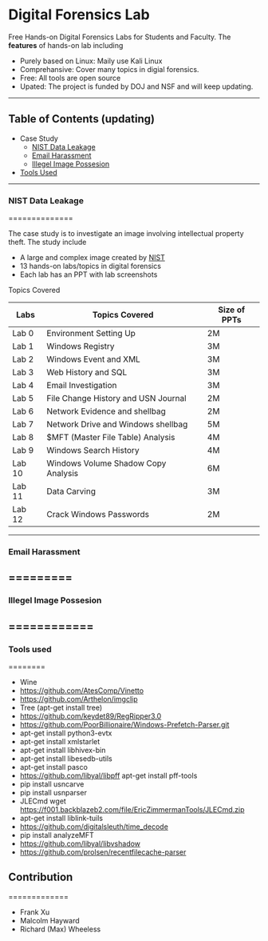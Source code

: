 # Digital Forensics Lab
Free Hands-on Digital Forensics Labs for Students and Faculty. The **features** of hands-on lab including
- Purely based on Linux: Maily use Kali Linux
- Comprehansive: Cover many topics in digial forensics. 
- Free: All tools are open source
- Upated: The project is funded by DOJ and NSF and will keep updating. 
---

## Table of Contents  (updating)
- Case Study
  * [NIST Data Leakage](#Nist%20Data%20Leakage)
  * [Email Harassment](#Email%20Harassment)
  * [Illegel Image Possesion](#Illegel%20Image%20Possesion)
- [Tools Used](#Tools%20used)


---
### NIST Data Leakage
==============

The  case study is to investigate an image involving intellectual property theft. The study include 

* A large and complex image created by [NIST](https://www.cfreds.nist.gov/data_leakage_case/data-leakage-case.html)
* 13 hands-on labs/topics in digital forensics
* Each lab has an PPT with lab screenshots

Topics Covered

| Labs | Topics Covered |Size of PPTs |
| --- | ----------- |----------- |
| Lab 0 | Environment Setting Up | 2M  |
| Lab 1 | Windows Registry  | 3M |
| Lab 2 | Windows Event and XML |3M |
| Lab 3 | Web History and SQL | 3M|
| Lab 4 | Email Investigation  |3M |
| Lab 5 | File Change History and USN Journal  |2M |
| Lab 6 | Network Evidence and shellbag |2M |
| Lab 7 | Network Drive and Windows shellbag |5M |
| Lab 8 | $MFT (Master File Table) Analysis |4M |
| Lab 9 | Windows Search History | 4M|
| Lab 10 | Windows Volume Shadow Copy Analysis |6M |
| Lab 11 | Data Carving |3M |
| Lab 12 | Crack Windows Passwords  | 2M|

---
### Email Harassment
=========
---
### Illegel Image Possesion
============
---
### Tools used
========
* Wine
* https://github.com/AtesComp/Vinetto
* https://github.com/Arthelon/imgclip
* Tree (apt-get install tree)
* https://github.com/keydet89/RegRipper3.0
* https://github.com/PoorBillionaire/Windows-Prefetch-Parser.git
* apt-get install python3-evtx
* apt-get install xmlstarlet
* apt-get install libhivex-bin
* apt-get install libesedb-utils 
* apt-get  install pasco
* https://github.com/libyal/libpff apt-get install pff-tools
* pip install usncarve
* pip install usnparser
* JLECmd wget https://f001.backblazeb2.com/file/EricZimmermanTools/JLECmd.zip
* apt-get install liblink-tuils
* https://github.com/digitalsleuth/time_decode
* pip install analyzeMFT
* https://github.com/libyal/libvshadow
* https://github.com/prolsen/recentfilecache-parser


## Contribution
=============
* Frank Xu
* Malcolm Hayward 
* Richard (Max) Wheeless
